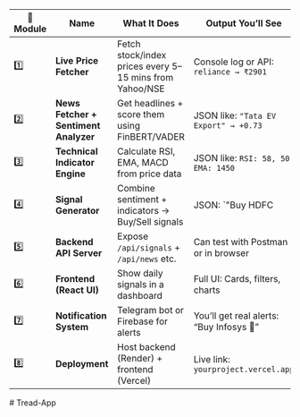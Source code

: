 | 🔢 Module | Name                                  | What It Does                                            | Output You’ll See                        |       |                                 |
| --------- | ------------------------------------- | ------------------------------------------------------- | ---------------------------------------- | ----- | ------------------------------- |
| 1️⃣       | **Live Price Fetcher**                | Fetch stock/index prices every 5–15 mins from Yahoo/NSE | Console log or API: `reliance → ₹2901`   |       |                                 |
| 2️⃣       | **News Fetcher + Sentiment Analyzer** | Get headlines + score them using FinBERT/VADER          | JSON like: `"Tata EV Export" → +0.73`    |       |                                 |
| 3️⃣       | **Technical Indicator Engine**        | Calculate RSI, EMA, MACD from price data                | JSON like: `RSI: 58, 50 EMA: 1450`       |       |                                 |
| 4️⃣       | **Signal Generator**                  | Combine sentiment + indicators → Buy/Sell signals       | JSON: \`"Buy HDFC                        | Swing | Reason: News + EMA crossover"\` |
| 5️⃣       | **Backend API Server**                | Expose `/api/signals` + `/api/news` etc.                | Can test with Postman or in browser      |       |                                 |
| 6️⃣       | **Frontend (React UI)**               | Show daily signals in a dashboard                       | Full UI: Cards, filters, charts          |       |                                 |
| 7️⃣       | **Notification System**               | Telegram bot or Firebase for alerts                     | You’ll get real alerts: “Buy Infosys 🔔” |       |                                 |
| 8️⃣       | **Deployment**                        | Host backend (Render) + frontend (Vercel)               | Live link: `yourproject.vercel.app`      |       |                                 |
#   T r e a d - A p p  
 